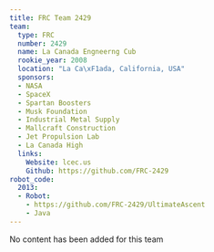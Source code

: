 ```yaml
---
title: FRC Team 2429
team:
  type: FRC
  number: 2429
  name: La Canada Engneerng Cub
  rookie_year: 2008
  location: "La Ca\xF1ada, California, USA"
  sponsors:
  - NASA
  - SpaceX
  - Spartan Boosters
  - Musk Foundation
  - Industrial Metal Supply
  - Mallcraft Construction
  - Jet Propulsion Lab
  - La Canada High
  links:
    Website: lcec.us
    Github: https://github.com/FRC-2429
robot_code:
  2013:
  - Robot:
    - https://github.com/FRC-2429/UltimateAscent
    - Java
---
```


No content has been added for this team
